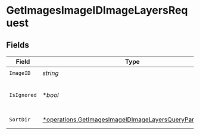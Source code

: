 # GetImagesImageIDImageLayersRequest


## Fields

| Field                                                                                                                                      | Type                                                                                                                                       | Required                                                                                                                                   | Description                                                                                                                                |
| ------------------------------------------------------------------------------------------------------------------------------------------ | ------------------------------------------------------------------------------------------------------------------------------------------ | ------------------------------------------------------------------------------------------------------------------------------------------ | ------------------------------------------------------------------------------------------------------------------------------------------ |
| `ImageID`                                                                                                                                  | *string*                                                                                                                                   | :heavy_check_mark:                                                                                                                         | N/A                                                                                                                                        |
| `IsIgnored`                                                                                                                                | **bool*                                                                                                                                    | :heavy_minus_sign:                                                                                                                         | Return ignored / not ignored entries                                                                                                       |
| `SortDir`                                                                                                                                  | [*operations.GetImagesImageIDImageLayersQueryParamSortDir](../../../pkg/models/operations/getimagesimageidimagelayersqueryparamsortdir.md) | :heavy_minus_sign:                                                                                                                         | sorting direction                                                                                                                          |